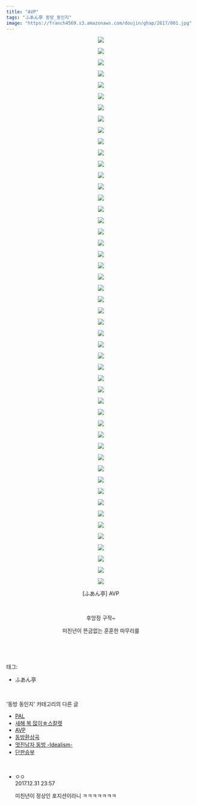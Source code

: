 ```yaml
---
title: "AVP"
tags: "ふあん亭 동방_동인지"
image: "https://franch4569.s3.amazonaws.com/doujin/ghap/2617/001.jpg"
---
```

<div class="article">
<p style="text-align: center; clear: none; float: none;"><img src="{{ site.imgserver2 }}/ghap/2617/001.jpg"/></p>
<p style="text-align: center; clear: none; float: none;"><img src="{{ site.imgserver2 }}/ghap/2617/002.jpg"/></p>
<p style="text-align: center; clear: none; float: none;"><img src="{{ site.imgserver2 }}/ghap/2617/003.jpg"/></p>
<p style="text-align: center; clear: none; float: none;"><img src="{{ site.imgserver2 }}/ghap/2617/004.jpg"/></p>
<p style="text-align: center; clear: none; float: none;"><img src="{{ site.imgserver2 }}/ghap/2617/005.jpg"/></p>
<p style="text-align: center; clear: none; float: none;"><img src="{{ site.imgserver2 }}/ghap/2617/006.jpg"/></p>
<p style="text-align: center; clear: none; float: none;"><img src="{{ site.imgserver2 }}/ghap/2617/007.jpg"/></p>
<p style="text-align: center; clear: none; float: none;"><img src="{{ site.imgserver2 }}/ghap/2617/008.jpg"/></p>
<p style="text-align: center; clear: none; float: none;"><img src="{{ site.imgserver2 }}/ghap/2617/009.jpg"/></p>
<p style="text-align: center; clear: none; float: none;"><img src="{{ site.imgserver2 }}/ghap/2617/010.jpg"/></p>
<p style="text-align: center; clear: none; float: none;"><img src="{{ site.imgserver2 }}/ghap/2617/011.jpg"/></p>
<p style="text-align: center; clear: none; float: none;"><img src="{{ site.imgserver2 }}/ghap/2617/012.jpg"/></p>
<p style="text-align: center; clear: none; float: none;"><img src="{{ site.imgserver2 }}/ghap/2617/013.jpg"/></p>
<p style="text-align: center; clear: none; float: none;"><img src="{{ site.imgserver2 }}/ghap/2617/014.jpg"/></p>
<p style="text-align: center; clear: none; float: none;"><img src="{{ site.imgserver2 }}/ghap/2617/015.jpg"/></p>
<p style="text-align: center; clear: none; float: none;"><img src="{{ site.imgserver2 }}/ghap/2617/016.jpg"/></p>
<p style="text-align: center; clear: none; float: none;"><img src="{{ site.imgserver2 }}/ghap/2617/017.jpg"/></p>
<p style="text-align: center; clear: none; float: none;"><img src="{{ site.imgserver2 }}/ghap/2617/018.jpg"/></p>
<p style="text-align: center; clear: none; float: none;"><img src="{{ site.imgserver2 }}/ghap/2617/019.jpg"/></p>
<p style="text-align: center; clear: none; float: none;"><img src="{{ site.imgserver2 }}/ghap/2617/020.jpg"/></p>
<p style="text-align: center; clear: none; float: none;"><img src="{{ site.imgserver2 }}/ghap/2617/021.jpg"/></p>
<p style="text-align: center; clear: none; float: none;"><img src="{{ site.imgserver2 }}/ghap/2617/022.jpg"/></p>
<p style="text-align: center; clear: none; float: none;"><img src="{{ site.imgserver2 }}/ghap/2617/023.jpg"/></p>
<p style="text-align: center; clear: none; float: none;"><img src="{{ site.imgserver2 }}/ghap/2617/024.jpg"/></p>
<p style="text-align: center; clear: none; float: none;"><img src="{{ site.imgserver2 }}/ghap/2617/025.jpg"/></p>
<p style="text-align: center; clear: none; float: none;"><img src="{{ site.imgserver2 }}/ghap/2617/026.jpg"/></p>
<p style="text-align: center; clear: none; float: none;"><img src="{{ site.imgserver2 }}/ghap/2617/027.jpg"/></p>
<p style="text-align: center; clear: none; float: none;"><img src="{{ site.imgserver2 }}/ghap/2617/028.jpg"/></p>
<p style="text-align: center; clear: none; float: none;"><img src="{{ site.imgserver2 }}/ghap/2617/029.jpg"/></p>
<p style="text-align: center; clear: none; float: none;"><img src="{{ site.imgserver2 }}/ghap/2617/030.jpg"/></p>
<p style="text-align: center; clear: none; float: none;"><img src="{{ site.imgserver2 }}/ghap/2617/031.jpg"/></p>
<p style="text-align: center; clear: none; float: none;"><img src="{{ site.imgserver2 }}/ghap/2617/032.jpg"/></p>
<p style="text-align: center; clear: none; float: none;"><img src="{{ site.imgserver2 }}/ghap/2617/033.jpg"/></p>
<p style="text-align: center; clear: none; float: none;"><img src="{{ site.imgserver2 }}/ghap/2617/034.jpg"/></p>
<p style="text-align: center; clear: none; float: none;"><img src="{{ site.imgserver2 }}/ghap/2617/035.jpg"/></p>
<p style="text-align: center; clear: none; float: none;"><img src="{{ site.imgserver2 }}/ghap/2617/036.jpg"/></p>
<p style="text-align: center; clear: none; float: none;"><img src="{{ site.imgserver2 }}/ghap/2617/037.jpg"/></p>
<p style="text-align: center; clear: none; float: none;"><img src="{{ site.imgserver2 }}/ghap/2617/038.jpg"/></p>
<p style="text-align: center; clear: none; float: none;"><img src="{{ site.imgserver2 }}/ghap/2617/039.jpg"/></p>
<p style="text-align: center; clear: none; float: none;"><img src="{{ site.imgserver2 }}/ghap/2617/040.jpg"/></p>
<p style="text-align: center; clear: none; float: none;"><img src="{{ site.imgserver2 }}/ghap/2617/041.jpg"/></p>
<p style="text-align: center; clear: none; float: none;"><img src="{{ site.imgserver2 }}/ghap/2617/042.jpg"/></p>
<p style="text-align: center; clear: none; float: none;"><img src="{{ site.imgserver2 }}/ghap/2617/043.jpg"/></p>
<p style="text-align: center; clear: none; float: none;"><img src="{{ site.imgserver2 }}/ghap/2617/044.jpg"/></p>
<p style="text-align: center; clear: none; float: none;"><img src="{{ site.imgserver2 }}/ghap/2617/045.jpg"/></p>
<p style="text-align: center; clear: none; float: none;"><img src="{{ site.imgserver2 }}/ghap/2617/046.jpg"/></p>
<p style="text-align: center; clear: none; float: none;"><img src="{{ site.imgserver2 }}/ghap/2617/047.jpg"/></p>
<p style="text-align: center; clear: none; float: none;"><img src="{{ site.imgserver2 }}/ghap/2617/048.jpg"/></p>
<p style="text-align: center; clear: none; float: none;"><img src="{{ site.imgserver2 }}/ghap/2617/049.jpg"/></p>
<p style="text-align: center; clear: none; float: none;">[ふあん亭] AVP</p>
<p style="text-align: center; clear: none; float: none;"><br/></p>
<p style="text-align: center; clear: none; float: none;">후앙정 구작~</p>
<p style="text-align: center; clear: none; float: none;">미친년이 뜬금없는 훈훈한 마무리를</p>
<p><br/></p>
</div><br/>
<div class="tagTrail">
<p>태그: </p>
<ul>
<li>ふあん亭</li>
</ul>
</div><br/>
<div class="another">
<p>'동방 동인지' 카테고리의 다른 글</p>
<ul>
<li><a href="/ghap_2619">PAL</a></li>
<li><a href="/ghap_2618">새해 복 많이☆스칼렛</a></li>
<li><a href="/ghap_2617">AVP</a></li>
<li><a href="/ghap_2615">동방환상곡</a></li>
<li><a href="/ghap_2613">멋진남자 동방 -Idealism-</a></li>
<li><a href="/ghap_2612">단판승부</a></li>
</ul>
</div><br/>
<div class="cb_module cb_fluid">
<div class="cb_wrt cb_profile">
<div class="comment">
<ul>
<li class="cb_thumb_off" id="comment15163924">
<div class="cb_comment_area">
<div class="cb_info_area">
<div class="cb_section">
<span class="cb_nick_name">ㅇㅇ</span>
</div>
<div class="cb_section">
<span class="cb_date">2017.12.31 23:57 </span>
</div>
</div>
<div class="cb_dsc_comment">
<p class="cb_dsc">
											미친년이 정상인 포지션이라니 ㅋㅋㅋㅋㅋㅋㅋ
										</p>
</div>
</div></li>
</ul>
</div>
</div><!-- commentList close -->
</div><br/>

